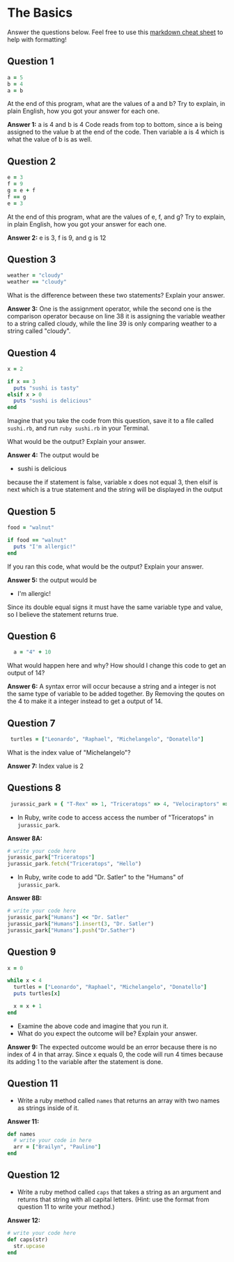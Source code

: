# The Basics

Answer the questions below. Feel free to use this [markdown cheat sheet](https://guides.github.com/pdfs/markdown-cheatsheet-online.pdf) to help with formatting!

## Question 1

```ruby
a = 5
b = 4
a = b
```

At the end of this program, what are the values of a and b? Try to explain, in plain English, how you got your answer for each one.

**Answer 1:**
a is 4 and b is 4
Code reads from top to bottom, since a is being assigned to the value b at the end of the code. Then variable a is 4 which is what the value of b is as well.

## Question 2

```ruby
e = 3
f = 9
g = e + f
f == g
e = 3
```

At the end of this program, what are the values of e, f, and g? Try to explain, in plain English, how you got your answer for each one.

**Answer 2:**
e is 3, f is 9, and g is 12
<!-- e was originally 3 and was reassigned to 3 again. f was 9 but reassigned to the value of g which is 12. Since g is 12 because e from the first line was 3 and f was 9 equals to 12. -->

## Question 3

```ruby
weather = "cloudy"
weather == "cloudy"
```

What is the difference between these two statements? Explain your answer.

**Answer 3:**
One is the assignment operator, while the second one is the comparison operator because on line 38 it is assigning the variable weather to a string called cloudy, while the line 39 is only comparing weather to a string called "cloudy".

## Question 4

```ruby
x = 2

if x == 3
  puts "sushi is tasty"
elsif x > 0
  puts "sushi is delicious"
end
```

Imagine that you take the code from this question, save it to a file called `sushi.rb`, and run `ruby sushi.rb` in your Terminal.

What would be the output? Explain your answer.

**Answer 4:**
The output would be 
- sushi is delicious

because the if statement is false, variable x does not equal 3, then elsif is next which is a true statement and the string will be displayed in the output

## Question 5

```ruby
food = "walnut"

if food == "walnut"
  puts "I'm allergic!"
end
```

If you ran this code, what would be the output? Explain your answer.

**Answer 5:**
the output would be
- I'm allergic!

Since its double equal signs it must have the same variable type and value, so I believe the statement returns true.

## Question 6

```ruby
  a = "4" + 10
```

What would happen here and why? How should I change this code to get an output of 14?

**Answer 6:**
A syntax error will occur because a string and a integer is not the same type of variable to be added together.
By Removing the qoutes on the 4 to make it a integer instead to get a output of 14.

## Question 7

```ruby
 turtles = ["Leonardo", "Raphael", "Michelangelo", "Donatello"]
```

What is the index value of "Michelangelo"?

**Answer 7:**
Index value is 2

## Questions 8

```ruby
 jurassic_park = { "T-Rex" => 1, "Triceratops" => 4, "Velociraptors" => 6, "Humans" => ["Dr. Malcolm", "Dr. Grant"] }
```

* In Ruby, write code to access access the number of "Triceratops" in `jurassic_park`.

**Answer 8A:**
```ruby
# write your code here
jurassic_park["Triceratops"]
jurassic_park.fetch("Triceratops", "Hello")
```

* In Ruby, write code to add "Dr. Satler" to the "Humans" of `jurassic_park`.

**Answer 8B:**
```ruby
# write your code here
jurassic_park["Humans"] << "Dr. Satler"
jurassic_park["Humans"].insert(3, "Dr. Satler")
jurassic_park["Humans"].push("Dr.Sather")
```

## Question 9

```ruby
x = 0

while x < 4
  turtles = ["Leonardo", "Raphael", "Michelangelo", "Donatello"]
  puts turtles[x]

  x = x + 1
end
```

* Examine the above code and imagine that you run it.
* What do you expect the outcome will be? Explain your answer.

**Answer 9:**
The expected outcome would be an error because there is no index of 4 in that array.
Since x equals 0, the code will run 4 times because its adding 1 to the variable after the statement is done. 

## Question 11

* Write a ruby method called `names` that returns an array with two names as strings inside of it.

**Answer 11:**
```ruby
def names
  # write your code in here
  arr = ["Brailyn", "Paulino"]
end

```

## Question 12

* Write a ruby method called `caps` that takes a string as an argument and returns that string with all capital letters. (Hint: use the format from question 11 to write your method.)

**Answer 12:**
```ruby
# write your code here
def caps(str)
  str.upcase
end
```